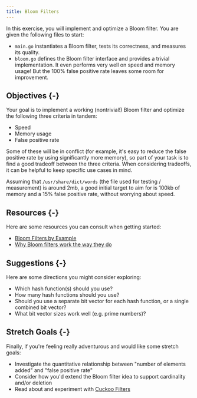 ```yaml
---
title: Bloom Filters
---
```


<section>

In this exercise, you will implement and optimize a Bloom filter. You are given the following files to start:

- `main.go` instantiates a Bloom filter, tests its correctness, and measures its quality.
- `bloom.go` defines the Bloom filter interface and provides a trivial implementation. It even performs very well on speed and memory usage! But the 100% false positive rate leaves some room for improvement.

## Objectives {-}

Your goal is to implement a working (nontrivial!) Bloom filter and optimize the following three criteria in tandem:

- Speed
- Memory usage
- False positive rate

Some of these will be in conflict (for example, it's easy to reduce the false positive rate by using significantly more memory), so part of your task is to find a good tradeoff between the three criteria. When considering tradeoffs, it can be helpful to keep specific use cases in mind.

Assuming that `/usr/share/dict/words` (the file used for testing / measurement) is around 2mb, a good initial target to aim for is 100kb of memory and a 15% false positive rate, without worrying about speed.

## Resources {-}

Here are some resources you can consult when getting started:

- [Bloom Filters by Example](https://llimllib.github.io/bloomfilter-tutorial/)
- [Why Bloom filters work the way they do](http://www.michaelnielsen.org/ddi/why-bloom-filters-work-the-way-they-do/)

## Suggestions {-}

Here are some directions you might consider exploring:

- Which hash function(s) should you use?
- How many hash functions should you use?
- Should you use a separate bit vector for each hash function, or a single combined bit vector?
- What bit vector sizes work well (e.g. prime numbers)?

## Stretch Goals {-}

Finally, if you're feeling really adventurous and would like some stretch goals:

- Investigate the quantitative relationship between "number of elements added" and "false positive rate"
- Consider how you'd extend the Bloom filter idea to support cardinality and/or deletion
- Read about and experiment with [Cuckoo Filters](https://bdupras.github.io/filter-tutorial/)


